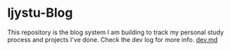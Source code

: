 # ljystu-Blog

This repository is the blog system I am building to track my personal study process and projects
I've done. Check the dev log for more info. [dev.md](https://github.com/ljystu/ljystu-blog/blob/master/dev.md)